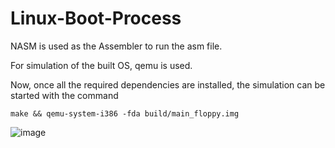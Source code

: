 # Linux-Boot-Process

NASM is used as the Assembler to run the asm file. 

For simulation of the built OS, qemu is used.

Now, once all the required dependencies are installed, the simulation can be started with the command

`make && qemu-system-i386 -fda build/main_floppy.img`



![image](https://user-images.githubusercontent.com/62979769/166200149-8f71dbcf-d8a6-4a5a-91ff-41f7ead131f6.png)
